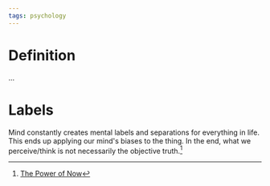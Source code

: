 ```yaml
---
tags: psychology
---
```


# Definition

...

# Labels
Mind constantly creates mental labels and separations for everything in life. This ends up applying our mind's biases to the thing. In the end, what we perceive/think is not necessarily the objective truth.[^1]

[^1]: [The Power of Now](zotero://open-pdf/library/items/Y684FW3X?page=1)